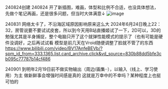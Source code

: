 240824创建
240824 开了新插图，难画，体型和比例不合适，也没具体想法，先做个笔记再画，还是很多问题，但当时大体满意↓
![image](https://github.com/user-attachments/assets/8b35f167-d3af-48c2-a7a5-c48553d042b4)

240831
网络太卡了，不沿海区域原因影响原来这么大
2024年6月24日晚上22：32，房管说要不要试试皮套，所以到今天用B站直播姬试了一下，2D可以，3D的勉强尤其是半身捕捉，整个电脑只开了这个就弹性能模式的提示了（也有可能是硬件没调好，之后再试试看
模型是前几天在Vroid随便调整了脸就不管了的东西
https://www.bilibili.com/video/BV17AnfeBEVb/?spm_id_from=333.1365.list.card_archive.click&vd_source=830b88dd5bfe3cb095c77787b14cf486

240901
到明年2月19日前不做实物输出（周边/画集··），以输入（线上、学习使用）为主
做新鲜事会增强时间感是真的
这就是万幸中的不幸吗？某种程度上也挺可怕的

